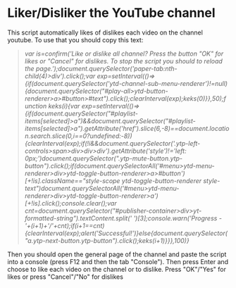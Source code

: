 # Liker/Disliker the YouTube channel
This script automatically likes of dislikes each video on the channel youtube. To use that you should copy this text:

> *var is=confirm('Like or dislike all channel? Press the button "OK" for likes or "Cancel" for dislikes. To stop the script you should to reload the page.');document.querySelector('paper-tab:nth-child(4)>div').click();var exp=setInterval(()=>{if(document.querySelector('ytd-channel-sub-menu-renderer')!=null){document.querySelector("#play-all>ytd-button-renderer>a>#button>#text").click();clearInterval(exp);keks(0)}},50);function keks(i){var exp=setInterval(()=>{if(document.querySelector("#playlist-items[selected]>a")&&document.querySelector("#playlist-items[selected]>a").getAttribute('href').slice(6,-8)==document.location.search.slice(0,i==0?undefined:-8)){clearInterval(exp);if(!i&&document.querySelector('.ytp-left-controls>span>div>div>div').getAttribute('style')!='left: 0px;')document.querySelector(".ytp-mute-button.ytp-button").click();if(document.querySelectorAll('#menu>ytd-menu-renderer>div>ytd-toggle-button-renderer>a>#button')[+!is].className=="style-scope ytd-toggle-button-renderer style-text")document.querySelectorAll('#menu>ytd-menu-renderer>div>ytd-toggle-button-renderer>a')[+!is].click();console.clear();var cnt=document.querySelector("#publisher-container>div>yt-formatted-string").textContent.split(' ')[3];console.warn('Progress - '+(i+1)+'/'+cnt);if(i+1==cnt){clearInterval(exp);alert('Successful!')}else{document.querySelector("a.ytp-next-button.ytp-button").click();keks(i+1)}}},100)}*

Then you should open the general page of the channel and paste the script into a console (press F12 and then the tab "Console"). Then press Enter and choose to like each video on the channel or to dislike. Press "OK"/"Yes" for likes or press "Cancel"/"No" for dislikes
